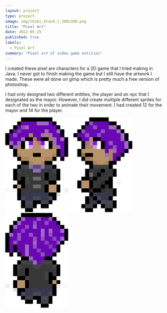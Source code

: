 ```yaml
---
layout: project
type: project
image: img/Chibi_Stand_1_300x300.png
title: "Pixel Art"
date: 2022-05-25
published: true
labels:
  - Pixel Art
summary: "Pixel art of video game entities"
---
```


I created these pixel are characters for a 2D game that I tried making in Java. I never got to finish making the game but I still have the artwork I made. These were all done on gimp which is pretty much a free version of photoshop.

I had only designed two different entities, the player and an npc that I designated as the mayor. However, I did create multiple different sprites for each of the two in order to animate their movement. I had created 12 for the mayor and 14 for the player.

<div class="text-center p-4">
  <img width="200px" src="../img/Entity/Chibi_Down_1_200.png" class="img-thumbnail" >
  <img width="200px" src="../img/Entity/Chibi_Left_1_200.png" class="img-thumbnail" >
  <img width="200px" src="../img/Entity/Chibi_Up_1_200.png" class="img-thumbnail" >
</div>

